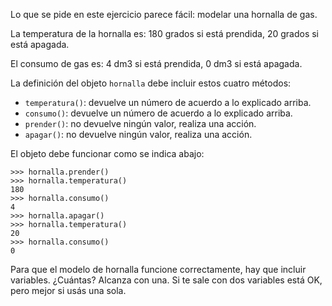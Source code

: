 Lo que se pide en este ejercicio parece fácil: modelar una hornalla de gas. 

La temperatura de la hornalla es: 180 grados si está prendida, 20 grados si está apagada.

El consumo de gas es: 4 dm3 si está prendida, 0 dm3 si está apagada.

La definición del objeto `hornalla` debe incluir estos cuatro métodos:

- `temperatura()`: devuelve un número de acuerdo a lo explicado arriba.
- `consumo()`: devuelve un número de acuerdo a lo explicado arriba.
- `prender()`: no devuelve ningún valor, realiza una acción.
- `apagar()`: no devuelve ningún valor, realiza una acción.

El objeto debe funcionar como se indica abajo:

```
>>> hornalla.prender()
>>> hornalla.temperatura()   
180
>>> hornalla.consumo()
4
>>> hornalla.apagar()
>>> hornalla.temperatura()   
20
>>> hornalla.consumo()
0
```

Para que el modelo de hornalla funcione correctamente, hay que incluir variables. ¿Cuántas? Alcanza con una. Si te sale con dos variables está OK, pero mejor si usás una sola.

